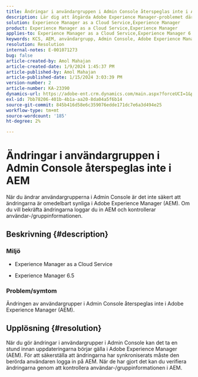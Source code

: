 ```yaml
---
title: Ändringar i användargruppen i Admin Console återspeglas inte i AEM
description: Lär dig att åtgärda Adobe Experience Manager-problemet där användargruppsändringar i Admin Console inte återspeglas i AEM. Kontrollera användar-/gruppinformationen.
solution: Experience Manager as a Cloud Service,Experience Manager
product: Experience Manager as a Cloud Service,Experience Manager
applies-to: Experience Manager as a Cloud Service,Experience Manager 6.5
keywords: KCS, AEM, användargrupp, Admin Console, Adobe Experience Manager, AEM 6.5
resolution: Resolution
internal-notes: E-001071273
bug: false
article-created-by: Amol Mahajan
article-created-date: 1/9/2024 1:45:37 PM
article-published-by: Amol Mahajan
article-published-date: 1/15/2024 3:03:39 PM
version-number: 2
article-number: KA-23390
dynamics-url: https://adobe-ent.crm.dynamics.com/main.aspx?forceUCI=1&pagetype=entityrecord&etn=knowledgearticle&id=f4520c5a-f5ae-ee11-a569-6045bd006268
exl-id: 7bb78206-401b-4b1a-aa20-8da04a5f6b14
source-git-commit: 845b416d58e6c359076edde171dc7e6a3d494e25
workflow-type: tm+mt
source-wordcount: '185'
ht-degree: 2%

---
```


# Ändringar i användargruppen i Admin Console återspeglas inte i AEM


När du ändrar användargrupperna i Admin Console är det inte säkert att ändringarna är omedelbart synliga i Adobe Experience Manager (AEM). Om du vill bekräfta ändringarna loggar du in AEM och kontrollerar användar-/gruppinformationen.

## Beskrivning {#description}


### <b>Miljö</b>

- Experience Manager as a Cloud Service


- Experience Manager 6.5




### <b>Problem/symtom</b>

Ändringen av användargrupper i Admin Console återspeglas inte i Adobe Experience Manager (AEM).


## Upplösning {#resolution}


När du gör ändringar i användargrupper i Admin Console kan det ta en stund innan uppdateringarna börjar gälla i Adobe Experience Manager (AEM). För att säkerställa att ändringarna har synkroniserats måste den berörda användaren logga in på AEM. När de har gjort det kan du verifiera ändringarna genom att kontrollera användar-/gruppinformationen i AEM.
